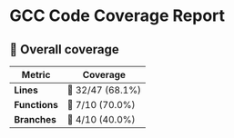 # GCC Code Coverage Report

## 📂 Overall coverage

| Metric        | Coverage |
|---------------|----------|
| **Lines**     | 🔴 32/47 (68.1%) |
| **Functions** | 🔴 7/10 (70.0%) |
| **Branches**  | 🔴 4/10 (40.0%) |
